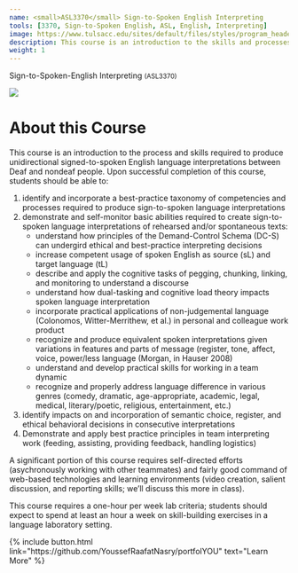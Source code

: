```yaml
---
name: <small>ASL3370</small> Sign-to-Spoken English Interpreting
tools: [3370, Sign-to-Spoken English, ASL, English, Interpreting]
image: https://www.tulsacc.edu/sites/default/files/styles/program_header/public/program/header-image/asl_program_5.jpg
description: This course is an introduction to the skills and processes required to produce conceptually accurate and linguistically appropriate spoken-language interpretations of ASL texts.
weight: 1
---
```


Sign-to-Spoken-English Interpreting <small>(ASL3370)</small>

![](https://www.tulsacc.edu/sites/default/files/styles/program_header/public/program/header-image/asl_program_5.jpg)

# About this Course

<p class="lead">This course is an introduction to the process and skills required to produce unidirectional signed-to-spoken English language interpretations between Deaf and nondeaf people. Upon successful completion of this course, students should be able to:</p>

1. identify and incorporate a best-practice taxonomy of competencies and processes required to produce sign-to-spoken language interpretations
2. demonstrate and self-monitor basic abilities required to create sign-to-spoken language interpretations of rehearsed and/or spontaneous texts:
	* understand how principles of the Demand-Control Schema (DC-S) can undergird ethical and best-practice interpreting decisions
	* increase competent usage of spoken English as source (sL) and target language (tL)
	* describe and apply the cognitive tasks of pegging, chunking, linking, and monitoring to understand a discourse
	* understand how dual-tasking and cognitive load theory impacts spoken language interpretation
	* incorporate practical applications of non-judgemental language (Colonomos, Witter-Merrithew, et al.) in personal and colleague work product
	* recognize and produce equivalent spoken interpretations given variations in features and parts of message (register, tone, affect, voice, power/less language (Morgan, in Hauser 2008)
	* understand and develop practical skills for working in a team dynamic
	* recognize and properly address language difference in various genres (comedy, dramatic, age-appropriate, academic, legal, medical, literary/poetic, religious, entertainment, etc.)
3. identify impacts on and incorporation of semantic choice, register, and ethical behavioral decisions in consecutive interpretations
4. Demonstrate and apply best practice principles in team interpreting work (feeding, assisting, providing feedback, handling logistics)

A significant portion of this course requires self-directed efforts (asychronously working with other teammates) and fairly good command of web-based technologies and learning environments (video creation, salient discussion, and reporting skills; we’ll discuss this more in class).

This course requires a one-hour per week lab criteria; students should expect to spend at least an hour a week on skill-building exercises in a language laboratory setting.

<p class="text-center">
{% include button.html link="https://github.com/YoussefRaafatNasry/portfolYOU" text="Learn More" %}
</p>